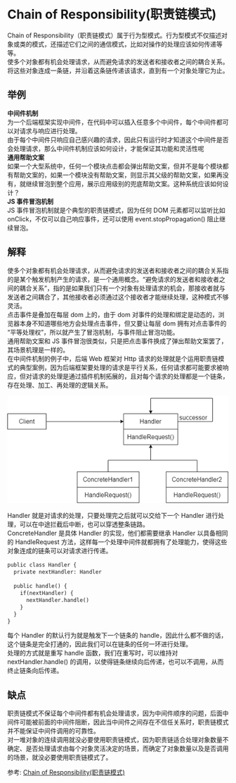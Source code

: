 # Chain of Responsibility(职责链模式)
Chain of Responsibility（职责链模式）属于行为型模式。行为型模式不仅描述对象或类的模式，还描述它们之间的通信模式，比如对操作的处理应该如何传递等等。  
使多个对象都有机会处理请求，从而避免请求的发送者和接收者之间的耦合关系。将这些对象连成一条链，并沿着这条链传递该请求，直到有一个对象处理它为止。  
## 举例  
**中间件机制**  
为一个后端框架实现中间件，在代码中可以插入任意多个中间件，每个中间件都可以对请求与响应进行处理。  
由于每个中间件只响应自己感兴趣的请求，因此只有运行时才知道这个中间件是否会处理请求，那么中间件机制应该如何设计，才能保证其功能和灵活性呢  
**通用帮助文案**  
如果一个大型系统中，任何一个模块点击都会弹出帮助文案，但并不是每个模块都有帮助文案的，如果一个模块没有帮助文案，则显示其父级的帮助文案，如果再没有，就继续冒泡到整个应用，展示应用级别的兜底帮助文案。这种系统应该如何设计？  
**JS 事件冒泡机制**  
 JS 事件冒泡机制就是个典型的职责链模式，因为任何 DOM 元素都可以监听比如 onClick，不仅可以自己响应事件，还可以使用 event.stopPropagation() 阻止继续冒泡。
## 解释  
使多个对象都有机会处理请求，从而避免请求的发送者和接收者之间的耦合关系指的是某个触发机制产生的请求，是一个通用概念。“避免请求的发送者和接收者之间的耦合关系”，指的是如果我们只有一个对象有处理请求的机会，那接收者就与发送者之间耦合了，其他接收者必须通过这个接收者才能继续处理，这种模式不够灵活。  
点击事件是叠加在每层 dom 上的，由于 dom 对事件的处理和绑定是动态的，浏览器本身不知道哪些地方会处理点击事件，但又要让每层 dom 拥有对点击事件的 “平等处理权”，所以就产生了冒泡机制，与事件阻止冒泡功能。   
通用帮助文案和 JS 事件冒泡很类似，只是把点击事件换成了弹出帮助文案罢了，其场景机理是一样的。  
 在中间件机制的例子中，后端 Web 框架对 Http 请求的处理就是个运用职责链模式的典型案例，因为后端框架要处理的请求是平行关系，任何请求都可能要求被响应，但对请求的处理是通过插件机制拓展的，且对每个请求的处理都是一个链条，存在处理、加工、再处理的逻辑关系。  
 
 ![image](./../../assets/images/design%20patterns/chain%20respinsibility.png)  

Handler 就是对请求的处理，只要处理完之后就可以交给下一个 Handler 进行处理，可以在中途拦截后中断，也可以穿透整条链路。  
ConcreteHandler 是具体 Handler 的实现，他们都需要继承 Handler 以具备相同的 HandleRequest 方法，这样每一个处理中间件就都拥有了处理能力，使得这些对象连成的链条可以对请求进行传递。

``` 
public class Handler {
  private nextHandler: Handler

  public handle() {
    if(nextHandler) {
      nextHandler.handle()
    }
  }
}
```
每个 Handler 的默认行为就是触发下一个链条的 handle，因此什么都不做的话，这个链条是完全打通的，因此我们可以在链条的任何一环进行处理。  
处理的方式就是重写 handle 函数，我们在重写时，可以维持对 nextHandler.handle() 的调用，以使得链条继续向后传递，也可以不调用，从而终止链条向后传递。  
## 缺点
职责链模式不保证每个中间件都有机会处理请求，因为中间件顺序的问题，后面中间件可能被前面的中间件阻断，因此当中间件之间存在不信任关系时，职责链模式并不能保证中间件调用的可靠性。  
对一堆对象的连续调用就没必要使用职责链模式，因为职责链适合处理对象数量不确定、是否处理请求由每个对象灵活决定的场景，而确定了对象数量以及是否调用的场景，就没必要使用职责链模式了。


参考: 
[Chain of Responsibility(职责链模式)](https://github.com/ascoders/weekly/blob/master/%E8%AE%BE%E8%AE%A1%E6%A8%A1%E5%BC%8F/179.%E7%B2%BE%E8%AF%BB%E3%80%8A%E8%AE%BE%E8%AE%A1%E6%A8%A1%E5%BC%8F%20-%20Chain%20of%20Responsibility%20%E8%81%8C%E8%B4%A3%E9%93%BE%E6%A8%A1%E5%BC%8F%E3%80%8B.md)

